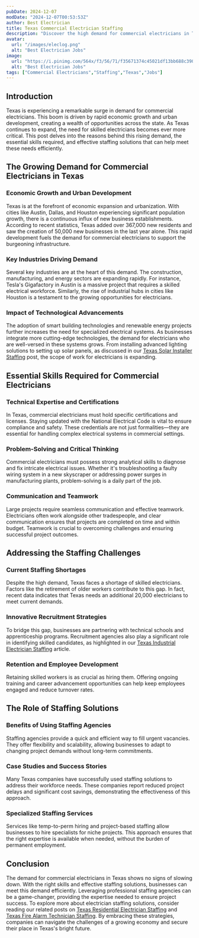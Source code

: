 ```yaml
---
pubDate: 2024-12-07
modDate: "2024-12-07T00:53:53Z"
author: Best Electrician
title: Texas Commercial Electrician Staffing
description: "Discover the high demand for commercial electricians in Texas. Learn about the industries driving this need, the skills required, and how staffing solutions can help meet the growing demand in the Lone Star State."
avatar:
  url: "/images/eleclog.png"
  alt: "Best Electrician Jobs"
image:
  url: "https://i.pinimg.com/564x/f3/56/71/f35671374c45021df13bb688c390a3a2.jpg"
  alt: "Best Electrician Jobs"
tags: ["Commercial Electricians","Staffing","Texas","Jobs"]
---
```


## Introduction

Texas is experiencing a remarkable surge in demand for commercial electricians. This boom is driven by rapid economic growth and urban development, creating a wealth of opportunities across the state. As Texas continues to expand, the need for skilled electricians becomes ever more critical. This post delves into the reasons behind this rising demand, the essential skills required, and effective staffing solutions that can help meet these needs efficiently.

## The Growing Demand for Commercial Electricians in Texas

### Economic Growth and Urban Development

Texas is at the forefront of economic expansion and urbanization. With cities like Austin, Dallas, and Houston experiencing significant population growth, there is a continuous influx of new business establishments. According to recent statistics, Texas added over 367,000 new residents and saw the creation of 50,000 new businesses in the last year alone. This rapid development fuels the demand for commercial electricians to support the burgeoning infrastructure.

### Key Industries Driving Demand

Several key industries are at the heart of this demand. The construction, manufacturing, and energy sectors are expanding rapidly. For instance, Tesla's Gigafactory in Austin is a massive project that requires a skilled electrical workforce. Similarly, the rise of industrial hubs in cities like Houston is a testament to the growing opportunities for electricians.

### Impact of Technological Advancements

The adoption of smart building technologies and renewable energy projects further increases the need for specialized electrical systems. As businesses integrate more cutting-edge technologies, the demand for electricians who are well-versed in these systems grows. From installing advanced lighting solutions to setting up solar panels, as discussed in our [Texas Solar Installer Staffing](/posts/texas-solar-installer-staffing) post, the scope of work for electricians is expanding.

## Essential Skills Required for Commercial Electricians

### Technical Expertise and Certifications

In Texas, commercial electricians must hold specific certifications and licenses. Staying updated with the National Electrical Code is vital to ensure compliance and safety. These credentials are not just formalities—they are essential for handling complex electrical systems in commercial settings.

### Problem-Solving and Critical Thinking

Commercial electricians must possess strong analytical skills to diagnose and fix intricate electrical issues. Whether it's troubleshooting a faulty wiring system in a new skyscraper or addressing power surges in manufacturing plants, problem-solving is a daily part of the job.

### Communication and Teamwork

Large projects require seamless communication and effective teamwork. Electricians often work alongside other tradespeople, and clear communication ensures that projects are completed on time and within budget. Teamwork is crucial to overcoming challenges and ensuring successful project outcomes.

## Addressing the Staffing Challenges

### Current Staffing Shortages

Despite the high demand, Texas faces a shortage of skilled electricians. Factors like the retirement of older workers contribute to this gap. In fact, recent data indicates that Texas needs an additional 20,000 electricians to meet current demands.

### Innovative Recruitment Strategies

To bridge this gap, businesses are partnering with technical schools and apprenticeship programs. Recruitment agencies also play a significant role in identifying skilled candidates, as highlighted in our [Texas Industrial Electrician Staffing](/posts/texas-industrial-electrician-staffing) article.

### Retention and Employee Development

Retaining skilled workers is as crucial as hiring them. Offering ongoing training and career advancement opportunities can help keep employees engaged and reduce turnover rates.

## The Role of Staffing Solutions

### Benefits of Using Staffing Agencies

Staffing agencies provide a quick and efficient way to fill urgent vacancies. They offer flexibility and scalability, allowing businesses to adapt to changing project demands without long-term commitments.

### Case Studies and Success Stories

Many Texas companies have successfully used staffing solutions to address their workforce needs. These companies report reduced project delays and significant cost savings, demonstrating the effectiveness of this approach.

### Specialized Staffing Services

Services like temp-to-perm hiring and project-based staffing allow businesses to hire specialists for niche projects. This approach ensures that the right expertise is available when needed, without the burden of permanent employment.

## Conclusion

The demand for commercial electricians in Texas shows no signs of slowing down. With the right skills and effective staffing solutions, businesses can meet this demand efficiently. Leveraging professional staffing agencies can be a game-changer, providing the expertise needed to ensure project success. To explore more about electrician staffing solutions, consider reading our related posts on [Texas Residential Electrician Staffing](/posts/texas-residential-electrician-staffing) and [Texas Fire Alarm Technician Staffing](/posts/texas-fire-alarm-technician-staffing). By embracing these strategies, companies can navigate the challenges of a growing economy and secure their place in Texas's bright future.